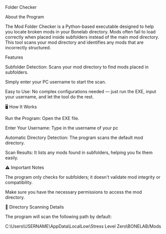 Folder Checker

About the Program

The Mod Folder Checker is a Python-based executable designed to help you locate broken mods in your Bonelab directory. Mods often fail to load correctly when placed inside subfolders instead of the main mod directory. This tool scans your mod directory and identifies any mods that are incorrectly structured.

Features

Subfolder Detection: Scans your mod directory to find mods placed in subfolders.

Simply enter your PC username to start the scan.

Easy to Use: No complex configurations needed — just run the EXE, input your username, and let the tool do the rest.

🖥️ How It Works

Run the Program: Open the EXE file.

Enter Your Username: Type in the username of your pc

Automatic Directory Detection: The program scans the default mod directory.

Scan Results: It lists any mods found in subfolders, helping you fix them easily.

⚠️ Important Notes

The program only checks for subfolders; it doesn't validate mod integrity or compatibility.

Make sure you have the necessary permissions to access the mod directory.

🧩 Directory Scanning Details

The program will scan the following path by default:

C:\Users\USERNAME\AppData\LocalLow\Stress Level Zero\BONELAB/Mods
